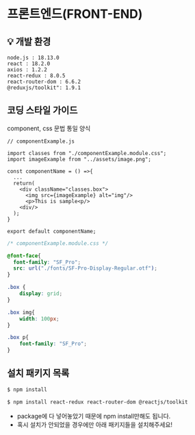 # 프론트엔드(FRONT-END)



## 💡 개발 환경 

```
node.js : 18.13.0
react : 18.2.0
axios : 1.2.2
react-redux : 8.0.5
react-router-dom : 6.6.2
@reduxjs/toolkit": 1.9.1
```



## 코딩 스타일 가이드

component, css 문법 통일 양식

```react
// componentExample.js

import classes from "./componentExample.module.css";
import imageExample from "../assets/image.png";

const componentName = () =>{
  ...
  return(
    <div className="classes.box">
      <img src={imageExample} alt="img"/>
	  <p>This is sample<p/>
	<div/>
  );
}

export default componentName;
```

```css
/* componentExample.module.css */

@font-face{
  font-family: "SF_Pro";
  src: url("./fonts/SF-Pro-Display-Regular.otf");
}

.box {
	display: grid;
}

.box img{
	width: 100px;
}

.box p{
	font-family: "SF_Pro";
}

```



## 설치 패키지 목록

```bash
$ npm install

$ npm install react-redux react-router-dom @reactjs/toolkit
```

* package에 다 넣어놓았기 때문에 npm install만해도 됩니다.
* 혹시 설치가 안되었을 경우에만 아래 패키지들을 설치해주세요!